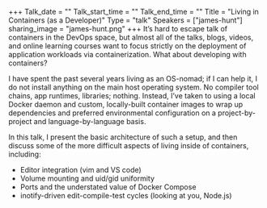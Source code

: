 +++
Talk_date = ""
Talk_start_time = ""
Talk_end_time = ""
Title = "Living in Containers (as a Developer)"
Type = "talk"
Speakers = ["james-hunt"]
sharing_image = "james-hunt.png"
+++
It’s hard to escape talk of containers in the DevOps space, but almost all of the talks, blogs, videos, and online learning courses want to focus strictly on the deployment of application workloads via containerization. What about developing with containers?

I have spent the past several years living as an OS-nomad; if I can help it, I do not install anything on the main host operating system. No compiler tool chains, app runtimes, libraries; nothing. Instead, I’ve taken to using a local Docker daemon and custom, locally-built container images to wrap up dependencies and preferred environmental configuration on a project-by-project and language-by-language basis.

In this talk, I present the basic architecture of such a setup, and then discuss some of the more difficult aspects of living inside of containers, including:

* Editor integration (vim and VS code)
* Volume mounting and uid/gid uniformity
* Ports and the understated value of Docker Compose
* inotify-driven edit-compile-test cycles (looking at you, Node.js)
